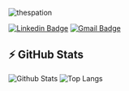 <p align="left"><img src="https://komarev.com/ghpvc/?username=thespation" alt="thespation" /></p>

[![Linkedin Badge](https://img.shields.io/badge/-WilliamSantos-blue?style=flat-square&logo=Linkedin&logoColor=white&link=https://www.linkedin.com/in/william-santos-44525abb/)](https://www.linkedin.com/in/william-santos-44525abb/) [![Gmail Badge](https://img.shields.io/badge/-thespation@gmail.com-c14438?style=flat-square&logo=Gmail&logoColor=white&link=mailto:thespation@gmail.com)](mailto:thespation@gmail.com)


## ⚡ GitHub Stats

![Github Stats](https://github-readme-stats.vercel.app/api?username=thespation&show_icons=true&count_private=true&show_icons=true&include_all_commits=true)
![Top Langs](https://github-readme-stats.vercel.app/api/top-langs/?username=thespation&hide=TeX&layout=compact)


<!--
### Hi there 👋


**thespation/thespation** is a ✨ _special_ ✨ repository because its `README.md` (this file) appears on your GitHub profile.

Here are some ideas to get you started:

- 🔭 I’m currently working on ...
- 🌱 I’m currently learning ...
- 👯 I’m looking to collaborate on ...
- 🤔 I’m looking for help with ...
- 💬 Ask me about ...
- 📫 How to reach me: ...
- 😄 Pronouns: ...
- ⚡ Fun fact: ...
-->
